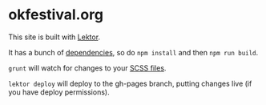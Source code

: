 okfestival.org
==============

This site is built with [Lektor](https://www.getlektor.com/).

It has a bunch of [dependencies](package.json), so do `npm install` and then `npm run build`.

`grunt` will watch for changes to your [SCSS files](assets/scss).

`lektor deploy` will deploy to the gh-pages branch, putting changes live (if you have deploy permissions).
